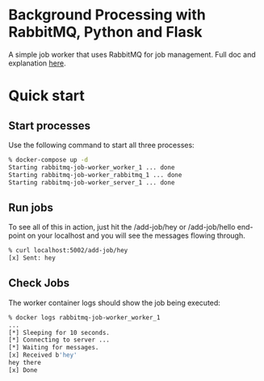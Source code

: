 # Background Processing with RabbitMQ, Python and Flask

A simple job worker that uses RabbitMQ for job management. Full doc and explanation [here](https://medium.com/@naveed125/background-processing-with-rabbitmq-python-and-flask-5ca62acf409c).

# Quick start

## Start processes

Use the following command to start all three processes:

```bash
% docker-compose up -d
Starting rabbitmq-job-worker_worker_1 ... done
Starting rabbitmq-job-worker_rabbitmq_1 ... done
Starting rabbitmq-job-worker_server_1 ... done
```

## Run jobs

To see all of this in action, just hit the /add-job/hey or /add-job/hello end-point on your localhost and you will see the messages flowing through.

```bash
% curl localhost:5002/add-job/hey
[x] Sent: hey
```

## Check Jobs

The worker container logs should show the job being executed:

```bash
% docker logs rabbitmq-job-worker_worker_1
...
[*] Sleeping for 10 seconds.
[*] Connecting to server ...
[*] Waiting for messages.
[x] Received b'hey'
hey there
[x] Done
```
